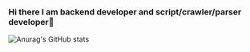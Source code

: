 ### Hi there I am backend developer and script/crawler/parser developer👋

![Anurag's GitHub stats](https://github-readme-stats.vercel.app/api?username=anuraghazra&hide=contribs,prs)
<!--
**mur4ik18/mur4ik18** is a ✨ _special_ ✨ repository because its `README.md` (this file) appears on your GitHub profile.

Here are some ideas to get you started:

- 🔭 I’m currently working on ...
- 🌱 I’m currently learning ...
- 👯 I’m looking to collaborate on ...
- 🤔 I’m looking for help with ...
- 💬 Ask me about ...
- 📫 How to reach me: ...
- 😄 Pronouns: ...
- ⚡ Fun fact: ...
-->
